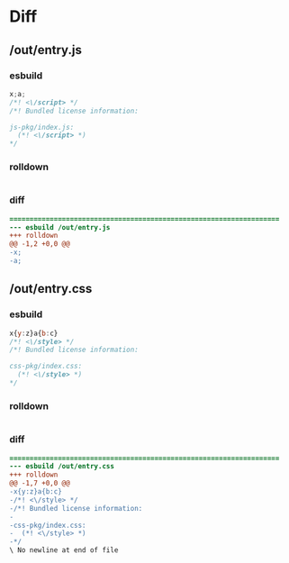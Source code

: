 # Diff
## /out/entry.js
### esbuild
```js
x;a;
/*! <\/script> */
/*! Bundled license information:

js-pkg/index.js:
  (*! <\/script> *)
*/
```
### rolldown
```js

```
### diff
```diff
===================================================================
--- esbuild	/out/entry.js
+++ rolldown	
@@ -1,2 +0,0 @@
-x;
-a;

```
## /out/entry.css
### esbuild
```js
x{y:z}a{b:c}
/*! <\/style> */
/*! Bundled license information:

css-pkg/index.css:
  (*! <\/style> *)
*/
```
### rolldown
```js

```
### diff
```diff
===================================================================
--- esbuild	/out/entry.css
+++ rolldown	
@@ -1,7 +0,0 @@
-x{y:z}a{b:c}
-/*! <\/style> */
-/*! Bundled license information:
-
-css-pkg/index.css:
-  (*! <\/style> *)
-*/
\ No newline at end of file

```